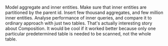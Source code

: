 Model aggregate and inner entities.
Make sure that inner entities are partitioned by the parent id.
Insert few thousand aggregates, and few million inner entities.
Analyse performance of inner queries, and compare it to ordinary approach with just two tables.
That's actually interesting story about Composition. It would be cool if it worked better because only one particular predetermined table is needed to be scanned, not the whole table.